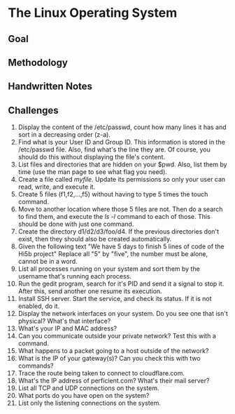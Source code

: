 # The Linux Operating System 

## Goal

## Methodology 

## Handwritten Notes 

## Challenges
1. Display the content of the /etc/passwd, count how many lines it has and sort in a decreasing order (z-a).  
2. Find what is your User ID and Group ID. This information is stored in the /etc/passwd file. Also, find what's the line they are. Of course, you should do this without displaying the file's content.  
3. List files and directories that are hidden on your $pwd. Also, list them by time (use the man page to see what flag you need).  
4. Create a file called *myfile*. Update its permissions so only your user can read, write, and execute it.   
5. Create 5 files (f1,f2,...,f5) without having to type 5 times the touch command.   
6. Move to another location where those 5 files are not. Then do a search to find them, and execute the *ls -l* command to each of those. This should be done with just one command.   
7. Create the directory d1/d2/d3/foo/d4. If the previous directories don't exist, then they should also be created automatically.  
8. Given the following text "We have 5 days to finish 5 lines of code of the Hi5b project" Replace all "5" by "five", the number must be alone, cannot be in a word.  
9. List all processes running on your system and sort them by the username that's running each process.  
10. Run the gedit program, search for it's PID and send it a signal to stop it. After this, send another one resume its execution.  
11. Install SSH server. Start the service, and check its status. If it is not enabled, do it.   
12. Display the network interfaces on your system. Do you see one that isn't physical? What's that interface?  
13. What's your IP and MAC address?  
14. Can you communicate outside your private network? Test this with a command.   
15. What happens to a packet going to a host outside of the network?  
16. What is the IP of your gateway(s)? Can you check this with two commands? 
17. Trace the route being taken to connect to cloudflare.com.  
18. What's the IP address of perficient.com? What's their mail server?  
19. List all TCP and UDP connections on the system.  
20. What ports do you have open on the system?  
21. List only the listening connections on the system.  
